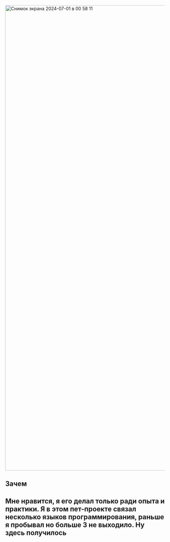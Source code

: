 <img width="1470" alt="Снимок экрана 2024-07-01 в 00 58 11" src="https://github.com/x1nder/thoughts/assets/174201486/2ab63d05-a233-449a-9ea0-7159fab6349d">

<h2>Зачем<h2>
<a>Мне нравится, я его делал только ради опыта и практики. Я в этом пет-проекте связал несколько языков программирования, раньше я пробывал но больше 3 не выходило. Ну здесь получилось</a>
